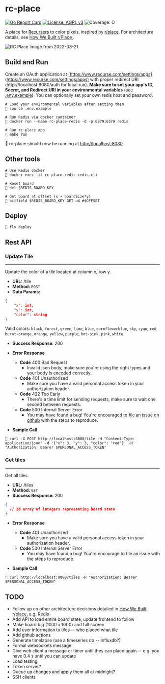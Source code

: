 # rc-place
[![Go Report Card](https://goreportcard.com/badge/github.com/jobin212/rc-place)](https://goreportcard.com/report/github.com/jobin212/rc-place) [![License: AGPL v3](https://img.shields.io/badge/License-AGPL_v3-blue.svg)](https://www.gnu.org/licenses/agpl-3.0) ![Coverage: O](https://img.shields.io/badge/coverage-200%25-red)



A place for [Recursers](https://www.recurse.com) to color pixels, inspired by
[r/place](https://www.reddit.com/r/place/). For architecture details, see [How We Built r/Place
](https://www.redditinc.com/blog/how-we-built-rplace).

![RC Place Image from 2022-03-21](docs/rc-place-2022-03-21.png)

## Build and Run
Create an OAuth application at [https://www.recurse.com/settings/apps](https://www.recurse.com/settings/apps) with proper redirect URI (http://localhost:8080/auth for local run).
**Make sure to set your app's ID, Secret, and Redirect URI in your environmental variables** (see [.env.example](.env.example)). You can optionally set your own redis host and password.

```shell
# Load your environmental variables after setting them
🎨 source .env.example

# Run Redis via docker container
🎨 docker run --name rc-place-redis -d -p 6379:6379 redis

# Run rc-place app
🎨 make run
```
🎉 rc-place should now be running at [http://localhost:8080](http://localhost:8080)

## Other tools

```shell
# Use Redis docker
🎨 docker exec -it rc-place-redis redis-cli

# Reset board
🎨 del $REDIS_BOARD_KEY 

# Get board at offset (x + boardSize*y)
🎨 bitfield $REDIS_BOARD_KEY GET u4 #$OFFSET
```

## Deploy
```shell
🎨 fly deploy
```

## Rest API

### Update Tile
----
Update the color of a tile located at column x, row y.
* **URL:** /tile
* **Method:** `POST`
* **Data Params:**
```json
{
    "x": int,
    "y": int,
    "color": string
}
```
Valid colors: `black`, `forest`, `green`, `lime`,          `blue`, `cornflowerblue`, `sky`, `cyan`, `red`, `burnt-orange`, `orange`, `yellow`, `purple`, `hot-pink`, `pink`, `white`.

* **Success Response:** 200
* **Error Response**
  * **Code** 400 Bad Request <br />
    * Invalid json body, make sure you're using the right types and your body is encoded correctly.
  * **Code** 401 Unauthorized <br />
    * Make sure you have a valid personal access token in your authorization header.
  * **Code** 422 Too Early <br />
    * There's a time limit for sending requests, make sure to wait one second between requests.
  * **Code** 500 Internal Server Error <br />
    * You may have found a bug! You're encouraged to [file an issue on github](https://github.com/jobin212/rc-place/issues/new) with the steps to reproduce.

* **Sample Call**
```shell
🎨 curl -X POST http://localhost:8080/tile -H "Content-Type: application/json" -d '{"x": 3, "y": 3, "color": "red"}' -H "Authorization: Bearer $PERSONAL_ACCESS_TOKEN"
```

### Get tiles
----
Get all tiles.
* **URL:** /tiles
* **Method:** `GET`
* **Success Response:** 200
```json 
{
  // 2d array of integers representing board state
}
```
* **Error Response**
  * **Code** 401 Unauthorized <br />
    * Make sure you have a valid personal access token in your authorization header.
  * **Code** 500 Internal Server Error <br />
    * You may have found a bug! You're encourage to file an issue with the steps to reproduce.

* **Sample Call**
```shell
🎨 curl http://localhost:8080/tiles -H "Authorization: Bearer $PERSONAL_ACCESS_TOKEN"
```





## TODO
- Follow up on other architecture decisions detailed in [How We Built r/place](https://www.redditinc.com/blog/how-we-built-rplace), e.g. Redis
- Add API to load entire board state, update frontend to follow
- Make board big (1000 x 1000) and full screen
- Add user information to tiles -- who placed what tile
- Add github actions
- Generate timelapse (use a timeseries db -- influxdb?)
- Formal websockets message
- Give web client a message or timer until they can place again -- e.g. you have 0.4 s until you can update
- Load testing
- Token server?
- Queue up changes and apply them all at midnight?
- SSH clients
